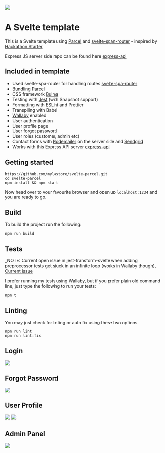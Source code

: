 ![](https://i.imgur.com/3wVdJZE.jpg)

# A Svelte template

This is a Svelte template using [Parcel](https://parceljs.org/) and [svelte-span-router](https://github.com/ItalyPaleAle/svelte-spa-router) - inspired by [Hackathon Starter](https://hackathon-starter.walcony.com)

Express JS server side repo can be found here [express-api](https://github.com/mylastore/express-api.git)


## Included in template

- Used svelte-spa-router for handling routes [svelte-spa-router](https://github.com/ItalyPaleAle/svelte-spa-router)
- Bundling [Parcel](https://parceljs.org/)
- CSS framework [Bulma](https://bulma.io/)
- Testing with [Jest](https://jestjs.io/) (with Snapshot support)
- Formatting with ESLint and Prettier
- Transpiling with Babel
- [Wallaby](https://wallabyjs.com/) enabled
- User authentication
- User profile page
- User forgot password
- User roles (customer, admin etc)
- Contact forms with [Nodemailer](https://nodemailer.com/about/) on the server side and [Sendgrid](https://sendgrid.com/)
- Works with this Express API server [express-api](https://github.com/mylastore/express-api.git)

## Getting started

    https://github.com/mylastore/svelte-parcel.git
    cd svelte-parcel
    npm install && npm start

Now head over to your favourite browser and open up `localhost:1234` and you are ready to go.

## Build

To build the project run the following:

    npm run build

## Tests

_NOTE: Current open issue in jest-transform-svelte when adding preprocessor tests get stuck in an infinite loop (works in Wallaby though), [Current issue](https://github.com/rspieker/jest-transform-svelte/issues/12_)

I prefer running my tests using Wallaby, but if you prefer plain old command line, just type the following to run your tests:

    npm t

## Linting

You may just check for linting or auto fix using these two options

    npm run lint
    npm run lint:fix

## Login
![](https://i.imgur.com/N4Jgn2N.jpg)

## Forgot Password
![](https://i.imgur.com/PbjA4Sr.jpg)

## User Profile
![](https://i.imgur.com/pTKFMWz.jpg)
![](https://i.imgur.com/dP7FMia.jpg)

## Admin Panel
![](https://i.imgur.com/tRW0JQ2.png)
